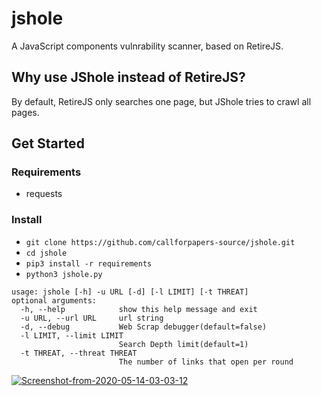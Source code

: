 # jshole
A JavaScript components vulnrability scanner, based on RetireJS.
## Why use JShole instead of RetireJS?
By default, RetireJS only searches one page, but JShole tries to crawl all pages.

## Get Started
### Requirements
 * requests
### Install
  * `git clone https://github.com/callforpapers-source/jshole.git`
  * `cd jshole`
  * `pip3 install -r requirements`
  * `python3 jshole.py`
```
usage: jshole [-h] -u URL [-d] [-l LIMIT] [-t THREAT]
optional arguments:
  -h, --help            show this help message and exit
  -u URL, --url URL     url string
  -d, --debug           Web Scrap debugger(default=false)
  -l LIMIT, --limit LIMIT
                        Search Depth limit(default=1)
  -t THREAT, --threat THREAT
                        The number of links that open per round
```
<a href="https://ibb.co/P4gs7MG"><img src="https://i.ibb.co/RPcGxNT/Screenshot-from-2020-05-14-03-03-12.png" alt="Screenshot-from-2020-05-14-03-03-12" border="0"></a>
